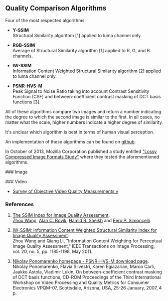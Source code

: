 ## Quality Comparison Algorithms

Four of the most respected algorithms. 

* **Y-SSIM**  
  Structural Similarity algorithm [1] applied to luma channel only.

* **RGB-SSIM**  
  Average of Structural Similarity algorithm [1] applied to R, G, and B channels.

* **IW-SSIM**  
  Information Content Weighted Structural Similarity algorithm [2] applied to luma channel only.

* **PSNR-HVS-M**  
  Peak Signal to Noise Ratio taking into account Contrast Sensitivity Function (CSF) and between-coefficient contrast masking of DCT basis functions [3].

All of these algorithms compare two images and return a number indicating the degree to which the second image is similar to the first. In all cases, no matter what the scale, higher numbers indicate a higher degree of similarity.

It's unclear which algorithm is best in terms of human visual perception.

An implementation of these algorithms can be found on [github](https://github.com/bdaehlie/web_image_formats).

In October of 2013, Mozilla Corporation published a study entitled ["Lossy Compressed Image Formats Study"](http://people.mozilla.org/~josh/lossy_compressed_image_study_october_2013/) where they tested the aforementioned algorithms.



### Image


### Video
* [Survey of Objective Video Quality Measurements &raquo;](ftp://ftp.cs.wpi.edu/pub/techreports/pdf/06-02.pdf)


### References

1. [The SSIM Index for Image Quality Assessment](http://www.cns.nyu.edu/~lcv/ssim/).  
  [Zhou Wang](http://www.ece.uwaterloo.ca/~z70wang/), [Alan C. Bovik](http://live.ece.utexas.edu/people/bovik/), [Hamid R. Sheikh](http://live.ece.utexas.edu/People/people_detail.php?id=92) and [Eero P. Simoncelli](http://www.cns.nyu.edu/~eero/).

2. [IW-SSIM: Information Content Weighted Structural Similarity Index for Image Quality Assessment](https://ece.uwaterloo.ca/~z70wang/research/iwssim/).  
  Zhou Wang and Qiang Li, "Information Content Weighting for Perceptual Image Quality Assessment," IEEE Transactions on Image Processing, vol. 20, no. 5, pp. 1185-1198, May 2011.

3. [Nikolay Ponomarenko homepage - PSNR-HVS-M download page](http://www.ponomarenko.info/psnrhvsm.htm).  
  Nikolay Ponomarenko, Flavia Silvestri, Karen Egiazarian, Marco Carli, Jaakko Astola, Vladimir Lukin, On between-coefficient contrast masking of DCT basis functions, CD-ROM Proceedings of the Third International Workshop on Video Processing and Quality Metrics for Consumer Electronics VPQM-07, Scottsdale, Arizona, USA, 25-26 January, 2007, 4 p.




